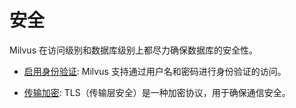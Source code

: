 


# 安全

Milvus 在访问级别和数据库级别上都尽力确保数据库的安全性。

- [启用身份验证](/adminGuide/authenticate.md): Milvus 支持通过用户名和密码进行身份验证的访问。

- [传输加密](/adminGuide/tls.md): TLS（传输层安全）是一种加密协议，用于确保通信安全。

